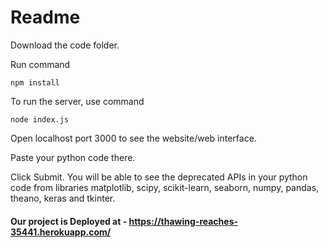 # Readme

Download the code folder.

Run command 
```
npm install
```
To run the server, use command
```
node index.js
```
Open localhost port 3000 to see the website/web interface.

Paste your python code there.

Click Submit.
You will be able to see the deprecated APIs in your python code from libraries matplotlib, scipy, scikit-learn, seaborn, numpy, pandas, theano, keras and tkinter.

#### Our project is Deployed at - https://thawing-reaches-35441.herokuapp.com/


